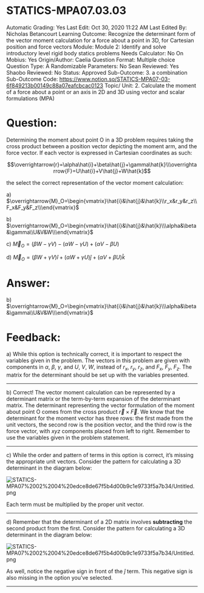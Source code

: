 # STATICS-MPA07.03.03

Automatic Grading: Yes
Last Edit: Oct 30, 2020 11:22 AM
Last Edited By: Nicholas Betancourt
Learning Outcome: Recognize the determinant form of the vector moment calculation for a force about a point in 3D, for Cartesian position and force vectors
Module: Module 2: Identify and solve introductory level rigid body statics problems
Needs Calculator: No
On Mobius: Yes
Origin/Author: Caelia
Question Format: Multiple choice
Question Type: A
Randomizable Parameters: No
Sean Reviewed: Yes
Shaobo Reviewed: No
Status: Approved
Sub-Outcome: 3. a combination
Sub-Outcome Code: https://www.notion.so/STATICS-MPA07-03-6f849213b00149c88a07eafcbcac0123
Topic/ Unit: 2. Calculate the moment of a force about a point or an axis in 2D and 3D using vector and scalar formulations (MPA)

# Question:

Determining the moment about point O in a 3D problem requires taking the cross product between a position vector depicting the moment arm, and the force vector. If each vector is expressed in Cartesian coordinates as such:

$$\overrightarrow{r}=\alpha\hat{i}+\beta\hat{j}+\gamma\hat{k}\\\overrightarrow{F}=U\hat{i}+V\hat{j}+W\hat{k}$$

the select the correct representation of the vector moment calculation:

a) $\overrightarrow{M}_O=\begin{vmatrix}\hat{i}&\hat{j}&\hat{k}\\r_x&r_y&r_z\\F_x&F_y&F_z\\\end{vmatrix}$

b) $\overrightarrow{M}_O=\begin{vmatrix}\hat{i}&\hat{j}&\hat{k}\\\alpha&\beta&\gamma\\U&V&W\\\end{vmatrix}$

c) $\overrightarrow{M}_O=(\beta W-\gamma V)-(\alpha W-\gamma U)+(\alpha V-\beta U)$

d) $\overrightarrow{M}_O=(\beta W+\gamma V)\hat{i}+(\alpha W+\gamma U)\hat{j}+(\alpha V+\beta U)\hat{k}$

# Answer:

b) $\overrightarrow{M}_O=\begin{vmatrix}\hat{i}&\hat{j}&\hat{k}\\\alpha&\beta&\gamma\\U&V&W\\\end{vmatrix}$

# Feedback:

a) While this option is technically correct, it is important to respect the variables given in the problem. The vectors in this problem are given with components in $\alpha$, $\beta$, $\gamma$, and $U$, $V$, $W$, instead of $r_x$, $r_y$, $r_z$, and $F_x$, $F_y$, $F_z$. The matrix for the determinant should be set up with the variables presented. 

---

b) Correct! The vector moment calculation can be represented by a determinant matrix or the term-by-term expansion of the determinant matrix. The determinant representing the vector formulation of the moment about point O comes from the cross product $\overrightarrow{r}\times\overrightarrow{F}$. We know that the determinant for the moment vector has three rows: the first made from the unit vectors, the second row is the position vector, and the third row is the force vector, with $xyz$ components placed from left to right. Remember to use the variables given in the problem statement. 

---

c) While the order and pattern of terms in this option is correct, it’s missing the appropriate unit vectors. Consider the pattern for calculating a 3D determinant in the diagram below:

![STATICS-MPA07%2002%2004%20edce8de67f5b4d00b9c1e9733f5a7b34/Untitled.png](STATICS-MPA07%2002%2004%20edce8de67f5b4d00b9c1e9733f5a7b34/Untitled.png)

Each term must be multiplied by the proper unit vector.

---

d) Remember that the determinant of a 2D matrix involves **subtracting** the second product from the first. Consider the pattern for calculating a 3D determinant in the diagram below:

![STATICS-MPA07%2002%2004%20edce8de67f5b4d00b9c1e9733f5a7b34/Untitled.png](STATICS-MPA07%2002%2004%20edce8de67f5b4d00b9c1e9733f5a7b34/Untitled.png)

As well, notice the negative sign in front of the $\hat{j}$ term. This negative sign is also missing in the option you’ve selected.

---